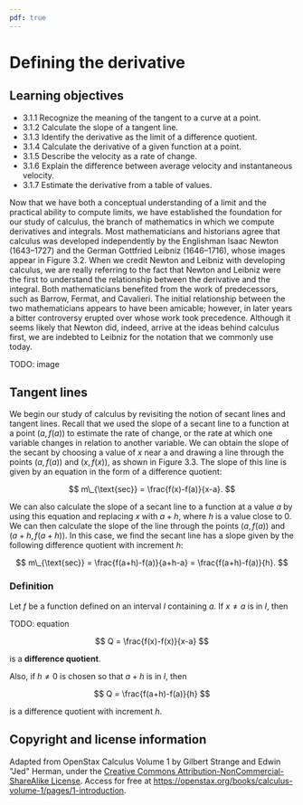 ```yaml
---
pdf: true
---
```


# Defining the derivative

## Learning objectives

- 3.1.1 Recognize the meaning of the tangent to a curve at a point.
- 3.1.2 Calculate the slope of a tangent line.
- 3.1.3 Identify the derivative as the limit of a difference quotient.
- 3.1.4 Calculate the derivative of a given function at a point.
- 3.1.5 Describe the velocity as a rate of change.
- 3.1.6 Explain the difference between average velocity and instantaneous velocity.
- 3.1.7 Estimate the derivative from a table of values.

Now that we have both a conceptual understanding of a limit and the practical ability to compute
limits, we have established the foundation for our study of calculus, the branch of mathematics in
which we compute derivatives and integrals. Most mathematicians and historians agree that calculus
was developed independently by the Englishman Isaac Newton (1643–1727) and the German Gottfried
Leibniz (1646–1716), whose images appear in Figure 3.2. When we credit Newton and Leibniz with
developing calculus, we are really referring to the fact that Newton and Leibniz were the first to
understand the relationship between the derivative and the integral. Both mathematicians benefited
from the work of predecessors, such as Barrow, Fermat, and Cavalieri. The initial relationship
between the two mathematicians appears to have been amicable; however, in later years a bitter
controversy erupted over whose work took precedence. Although it seems likely that Newton did,
indeed, arrive at the ideas behind calculus first, we are indebted to Leibniz for the notation that
we commonly use today.

TODO: image

## Tangent lines

We begin our study of calculus by revisiting the notion of secant lines and tangent lines. Recall
that we used the slope of a secant line to a function at a point $(a,f(a))$ to estimate the rate of
change, or the rate at which one variable changes in relation to another variable. We can obtain the
slope of the secant by choosing a value of $x$ near a and drawing a line through the points
$(a,f(a))$ and $(x,f(x))$, as shown in Figure 3.3. The slope of this line is given by an equation in
the form of a difference quotient:

$$ m\_{\text{sec}} = \frac{f(x)-f(a)}{x-a}. $$

We can also calculate the slope of a secant line to a function at a value $a$ by using this equation
and replacing $x$ with $a+h$, where $h$ is a value close to $0$. We can then calculate the slope of
the line through the points $(a,f(a))$ and $(a+h,f(a+h))$. In this case, we find the secant line has
a slope given by the following difference quotient with increment $h$:

$$ m\_{\text{sec}} = \frac{f(a+h)-f(a)}{a+h-a} = \frac{f(a+h)-f(a)}{h}. $$

### Definition

Let $f$ be a function defined on an interval $I$ containing $a$. If $x\neq a$ is in $I$, then

TODO: equation

$$ Q = \frac{f(x)-f(x)}{x-a} $$

is a **difference quotient**.

Also, if $h \neq 0$ is chosen so that $a+h$ is in $I$, then

$$ Q = \frac{f(a+h)-f(a)}{h} $$

is a difference quotient with increment $h$.

## Copyright and license information

Adapted from OpenStax Calculus Volume 1 by Gilbert Strange and Edwin "Jed" Herman, under the
[Creative Commons Attribution-NonCommercial-ShareAlike License](http://creativecommons.org/licenses/by-nc-sa/4.0/).
Access for free at <https://openstax.org/books/calculus-volume-1/pages/1-introduction>.
